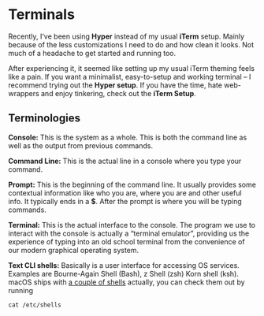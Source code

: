 # Terminals

Recently, I've been using **Hyper** instead of my usual **iTerm** setup. Mainly because of the less customizations I need to do and how clean it looks. Not much of a headache to get started and running too.

After experiencing it, it seemed like setting up my usual iTerm theming feels like a pain. If you want a minimalist, easy-to-setup and working terminal – I recommend trying out the **Hyper setup**. If you have the time, hate web-wrappers and enjoy tinkering, check out the **iTerm Setup**.



## Terminologies

**Console:** This is the system as a whole. This is both the command line as well as the output from previous commands.

**Command Line:** This is the actual line in a console where you type your command.

**Prompt:** This is the beginning of the command line. It usually provides some contextual information like who you are, where you are and other useful info. It typically ends in a **$**. After the prompt is where you will be typing commands.

**Terminal:** This is the actual interface to the console. The program we use to interact with the console is actually a “terminal emulator”, providing us the experience of typing into an old school terminal from the convenience of our modern graphical operating system.

**Text CLI shells:** Basically is a user interface for accessing OS services. Examples are Bourne-Again Shell \(Bash\), z Shell \(zsh\) Korn shell \(ksh\). macOS ships with [a couple of shells](https://en.wikipedia.org/wiki/Comparison_of_command_shells) actually, you can check them out by running 

```text
cat /etc/shells
```



